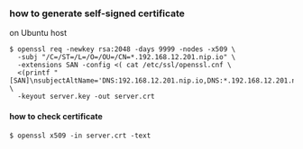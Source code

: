 ### how to generate self-signed certificate

on Ubuntu host

```
$ openssl req -newkey rsa:2048 -days 9999 -nodes -x509 \
  -subj "/C=/ST=/L=/O=/OU=/CN=*.192.168.12.201.nip.io" \
  -extensions SAN -config <( cat /etc/ssl/openssl.cnf \
  <(printf "[SAN]\nsubjectAltName='DNS:192.168.12.201.nip.io,DNS:*.192.168.12.201.nio.io'")) \
  -keyout server.key -out server.crt
```

#### how to check certificate 

```
$ openssl x509 -in server.crt -text
```
